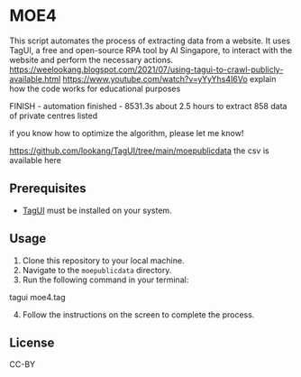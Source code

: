# MOE4

This script automates the process of extracting data from a website. It uses TagUI, a free and open-source RPA tool by AI Singapore, to interact with the website and perform the necessary actions.
https://weelookang.blogspot.com/2021/07/using-tagui-to-crawl-publicly-available.html
https://www.youtube.com/watch?v=yYyYhs4I6Vo explain how the code works for educational purposes

FINISH - automation finished - 8531.3s
about 2.5 hours to extract 858 data of private centres listed

if you know how to optimize the algorithm, please let me know!

https://github.com/lookang/TagUI/tree/main/moepublicdata the csv is available here

## Prerequisites

- [TagUI](https://tagui.readthedocs.io/en/latest/setup.html) must be installed on your system.

## Usage

1. Clone this repository to your local machine.
2. Navigate to the `moepublicdata` directory.
3. Run the following command in your terminal:


tagui moe4.tag


4. Follow the instructions on the screen to complete the process.

## License
CC-BY



